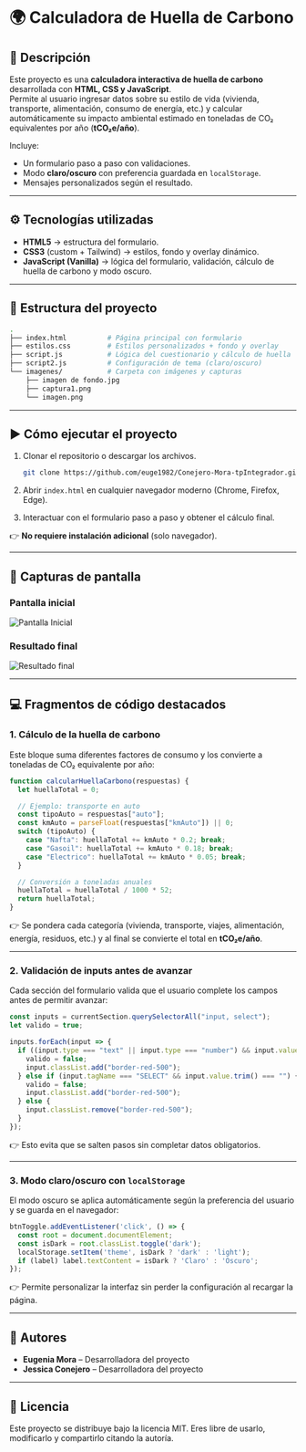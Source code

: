 # 🌍 Calculadora de Huella de Carbono

## 📌 Descripción  
Este proyecto es una **calculadora interactiva de huella de carbono** desarrollada con **HTML, CSS y JavaScript**.  
Permite al usuario ingresar datos sobre su estilo de vida (vivienda, transporte, alimentación, consumo de energía, etc.) y calcular automáticamente su impacto ambiental estimado en toneladas de CO₂ equivalentes por año (**tCO₂e/año**).  

Incluye:  
- Un formulario paso a paso con validaciones.  
- Modo **claro/oscuro** con preferencia guardada en `localStorage`.  
- Mensajes personalizados según el resultado.  

---

## ⚙️ Tecnologías utilizadas  
- **HTML5** → estructura del formulario.  
- **CSS3** (custom + Tailwind) → estilos, fondo y overlay dinámico.  
- **JavaScript (Vanilla)** → lógica del formulario, validación, cálculo de huella de carbono y modo oscuro.  

---

## 📂 Estructura del proyecto  
```bash
.
├── index.html          # Página principal con formulario
├── estilos.css         # Estilos personalizados + fondo y overlay
├── script.js           # Lógica del cuestionario y cálculo de huella
├── script2.js          # Configuración de tema (claro/oscuro)
└── imagenes/           # Carpeta con imágenes y capturas
    ├── imagen de fondo.jpg
    ├── captura1.png
    └── imagen.png
````

---

## ▶️ Cómo ejecutar el proyecto

1. Clonar el repositorio o descargar los archivos.

   ```bash
   git clone https://github.com/euge1982/Conejero-Mora-tpIntegrador.git
   ```
2. Abrir `index.html` en cualquier navegador moderno (Chrome, Firefox, Edge).
3. Interactuar con el formulario paso a paso y obtener el cálculo final.

👉 **No requiere instalación adicional** (solo navegador).

---

## 📸 Capturas de pantalla

### Pantalla inicial

![Pantalla Inicial](./imagenes/Inicio.png)

### Resultado final
![Resultado final](./imagenes/Resultado.png)


---

## 💻 Fragmentos de código destacados

### 1. Cálculo de la huella de carbono

Este bloque suma diferentes factores de consumo y los convierte a toneladas de CO₂ equivalente por año:

```js
function calcularHuellaCarbono(respuestas) {
  let huellaTotal = 0;

  // Ejemplo: transporte en auto
  const tipoAuto = respuestas["auto"];
  const kmAuto = parseFloat(respuestas["kmAuto"]) || 0;
  switch (tipoAuto) {
    case "Nafta": huellaTotal += kmAuto * 0.2; break;
    case "Gasoil": huellaTotal += kmAuto * 0.18; break;
    case "Electrico": huellaTotal += kmAuto * 0.05; break;
  }

  // Conversión a toneladas anuales
  huellaTotal = huellaTotal / 1000 * 52;
  return huellaTotal;
}
```

👉 Se pondera cada categoría (vivienda, transporte, viajes, alimentación, energía, residuos, etc.) y al final se convierte el total en **tCO₂e/año**.

---

### 2. Validación de inputs antes de avanzar

Cada sección del formulario valida que el usuario complete los campos antes de permitir avanzar:

```js
const inputs = currentSection.querySelectorAll("input, select");
let valido = true;

inputs.forEach(input => {
  if ((input.type === "text" || input.type === "number") && input.value.trim() === "") {
    valido = false;
    input.classList.add("border-red-500");
  } else if (input.tagName === "SELECT" && input.value.trim() === "") {
    valido = false;
    input.classList.add("border-red-500");
  } else {
    input.classList.remove("border-red-500");
  }
});
```

👉 Esto evita que se salten pasos sin completar datos obligatorios.

---

### 3. Modo claro/oscuro con `localStorage`

El modo oscuro se aplica automáticamente según la preferencia del usuario y se guarda en el navegador:

```js
btnToggle.addEventListener('click', () => {
  const root = document.documentElement;
  const isDark = root.classList.toggle('dark');
  localStorage.setItem('theme', isDark ? 'dark' : 'light');
  if (label) label.textContent = isDark ? 'Claro' : 'Oscuro';
});
```

👉 Permite personalizar la interfaz sin perder la configuración al recargar la página.

---

## 👥 Autores

* **Eugenia Mora** – Desarrolladora del proyecto
* **Jessica Conejero** – Desarrolladora del proyecto

---

## 📜 Licencia

Este proyecto se distribuye bajo la licencia MIT.
Eres libre de usarlo, modificarlo y compartirlo citando la autoría.

